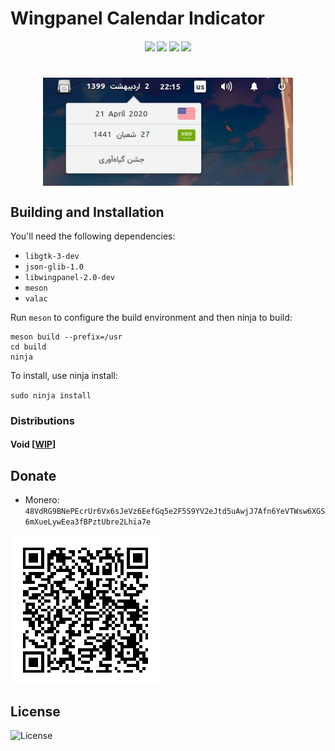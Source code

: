 #  Wingpanel Calendar Indicator
<h4 align="center">
    <img src="https://img.shields.io/travis/LinArcX/wingpanel-indicator-calendar"/>  <img src="https://img.shields.io/github/tag/LinArcX/wingpanel-indicator-calendar.svg?colorB=green"/>  <img src="https://img.shields.io/github/repo-size/LinArcX/wingpanel-indicator-calendar.svg"/>  <img src="https://img.shields.io/github/languages/top/LinArcX/wingpanel-indicator-calendar.svg"/>
</h4>

<h1 align="center">
    <img src="data/assets/wingpanel-indicator-calendar.png" align="center" width="400"/>
</h1>

## Building and Installation

You'll need the following dependencies:

 - `libgtk-3-dev`
 - `json-glib-1.0`
 - `libwingpanel-2.0-dev`
 - `meson`
 - `valac`

Run `meson` to configure the build environment and then ninja to build:

```
meson build --prefix=/usr
cd build
ninja
```

To install, use ninja install:

`sudo ninja install`

### Distributions
#### Void [[WIP](https://github.com/void-linux/void-packages/pull/21155)]

## Donate
- Monero: `48VdRG9BNePEcrUr6Vx6sJeVz6EefGq5e2F5S9YV2eJtd5uAwjJ7Afn6YeVTWsw6XGS6mXueLywEea3fBPztUbre2Lhia7e`
<img src="data/assets/donate/monero.png" align="center" />

## License
![License](https://img.shields.io/github/license/LinArcX/wingpanel-indicator-calendar.svg)
